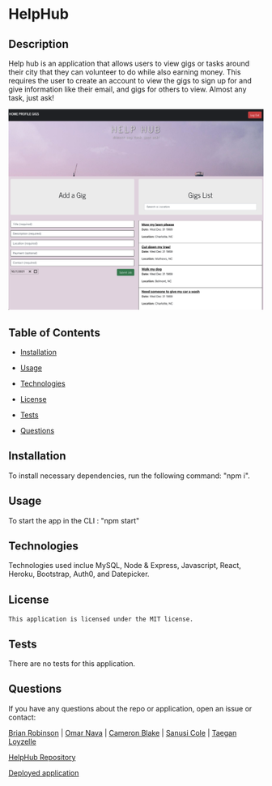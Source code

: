 # HelpHub

## Description

Help hub is an application that allows users to view gigs or tasks around their city that they can volunteer to do while also earning money. This requires the user to create an account to view the gigs to sign up for and give information like their email, and gigs for others to view. Almost any task, just ask!


![screenshot](client/public/img/helpHubGigList.png)

  ## Table of Contents
  
  * [Installation](#installation)
  
  * [Usage](#usage)
 
  * [Technologies](#technologies)
  
  * [License](#license)

  * [Tests](#tests)
  
  * [Questions](#questions)
  
  ## Installation
  
  To install necessary dependencies, run the following command: "npm i".

   ## Usage

To start the app in the CLI : "npm start"  

  ## Technologies
  
  Technologies used inclue MySQL, Node & Express, Javascript, React, Heroku, Bootstrap, Auth0, and Datepicker.



  ## License
    
    This application is licensed under the MIT license.
    

  ## Tests
  
  There are no tests for this application.
  
      
  ## Questions  

  If you have any questions about the repo or application, open an issue or contact:
  
  [Brian Robinson](https://github.com/brob92993)  |  [Omar Nava](https://github.com/omar-94) | [Cameron Blake](https://github.com/Cameron-Blake) | [Sanusi Cole](https://github.com/gohen1216) | [Taegan Loyzelle](https://github.com/tloyzelle)
  

  [HelpHub Repository](https://github.com/tloyzelle/Help-Hub.git)

  
  [Deployed application](https://helphub2022.herokuapp.com)

